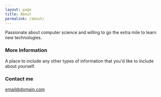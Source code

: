 ```yaml
---
layout: page
title: About
permalink: /about/
---
```


Passionate about computer science and willing to go the extra mile to learn new technologies. 

### More Information

A place to include any other types of information that you'd like to include about yourself.

### Contact me

[email@domain.com](mailto:email@domain.com)
